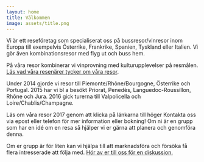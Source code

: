 ```yaml
---
layout: home
title: Välkommen
image: assets/title.png
---
```

Vi är ett reseföretag som specialiserat oss på bussresor/vinresor inom Europa till exempelvis Österrike, Frankrike, Spanien, Tyskland eller Italien. Vi gör även kombinationsresor med flyg ut och buss hem.

På våra resor kombinerar vi vinprovning med kulturupplevelser på resmålen. [Läs vad våra resenärer tycker om våra resor](/kommentarer).

Under 2014 gjorde vi resor till Piemonte/Rhône/Bourgogne, Österrike och Portugal. 2015 har vi bl a besökt Priorat, Penedès, Languedoc-Roussillon, Rhône och Jura. 2016 gick turerna till Valpolicella och Loire/Chablis/Champagne.

Läs om våra resor  2017 genom att klicka på länkarna till höger Kontakta oss via epost eller telefon för mer information eller bokning!
Om ni är en grupp som har en idé om en resa så hjälper vi er gärna att planera och genomföra denna.

Om er grupp är för liten kan vi hjälpa till att marknadsföra och försöka få flera intresserade att följa med.
[Hör av er till oss för en diskussion.](mailto:munkres@munkres.se)
